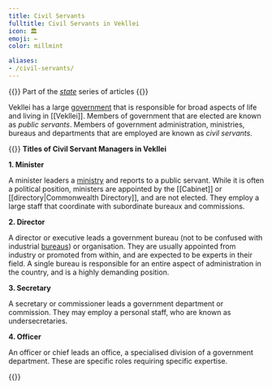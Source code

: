 ```yaml
---
title: Civil Servants
fulltitle: Civil Servants in Vekllei
icon: 🏛️
emoji: ←
color: millmint

aliases:
- /civil-servants/
---
```

{{<note series>}}
 Part of the *[state](/state/)* series of articles
{{</note>}}

Vekllei has a large [government](/government/) that is responsible for broad aspects of life and living in [[Vekllei]]. Members of government that are elected are known as *public servants*. Members of government administration, ministries, bureaus and departments that are employed are known as *civil servants*.

{{<note>}}
**Titles of Civil Servant Managers in Vekllei**

**1. Minister**

A minister leaders a [ministry](/ministries/) and reports to a public servant. While it is often a political position, ministers are appointed by the [[Cabinet]] or [[directory|Commonwealth Directory]], and are not elected. They employ a large staff that coordinate with subordinate bureaux and commissions.

**2. Director**

A director or executive leads a government bureau (not to be confused with industrial [bureaus](/bureaus)) or organisation. They are usually appointed from industry or promoted from within, and are expected to be experts in their field. A single bureau is responsible for an entire aspect of administration in the country, and is a highly demanding position.

**3. Secretary**

A secretary or commissioner leads a government department or commission. They may employ a personal staff, who are known as undersecretaries.

**4. Officer**

An officer or chief leads an office, a specialised division of a government department. These are specific roles requiring specific expertise.

{{</note>}}